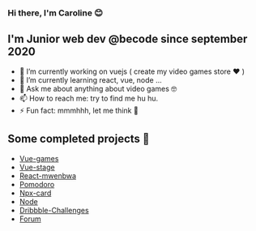 ### Hi there, I'm Caroline 😊

## I'm Junior web dev @becode since september 2020

- 🔭 I’m currently working on vuejs ( create my video games store ❤️ )
- 🌱 I’m currently learning react, vue, node ...
- 💬 Ask me about anything about video games 🤓
- 📫 How to reach me: try to find me hu hu.
- ⚡ Fun fact: mmmhhh, let me think 🤔	

## Some completed projects 👾

* [Vue-games](https://peaceful-jennings-bc0dff.netlify.app/)
* [Vue-stage](https://vibrant-brown-cfdb1f.netlify.app/#/)
* [React-mwenbwa](https://leaf-game.herokuapp.com/)
* [Pomodoro](https://reverent-yalow-ca6469.netlify.app/)
* [Npx-card](https://www.npmjs.com/package/spooknick)
* [Node](https://www.npmjs.com/package/@spooknick/holidates)
* [Dribbble-Challenges](https://github.com/iCarolinei/The-BeCode-Dribbble-Challenges---part-one)
* [Forum](https://bcbb-thewho.herokuapp.com/index.php)


![<Img>](https://www.eff.org/files/issues/gaymers.png)

